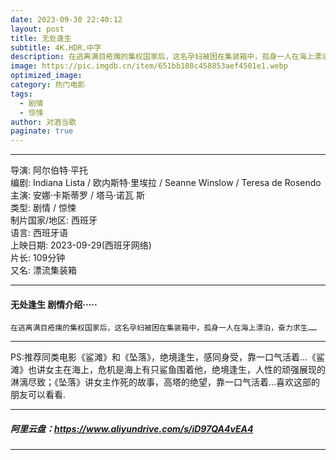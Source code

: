 ```yaml
---
date: 2023-09-30 22:40:12
layout: post
title: 无处逢生
subtitle: 4K.HDR.中字
description: 在逃离满目疮痍的集权国家后，这名孕妇被困在集装箱中，孤身一人在海上漂泊，奋力求生...
image: https://pic.imgdb.cn/item/651bb108c458853aef4501e1.webp
optimized_image: 
category: 热门电影
tags:
  - 剧情
  - 惊悚
author: 对酒当歌
paginate: true
---
```



---

导演: 阿尔伯特·平托  
编剧: Indiana Lista / 欧内斯特·里埃拉 / Seanne Winslow / Teresa de Rosendo  
主演: 安娜·卡斯蒂罗 / 塔马·诺瓦 斯  
类型: 剧情 / 惊悚  
制片国家/地区: 西班牙  
语言: 西班牙语  
上映日期: 2023-09-29(西班牙网络)  
片长: 109分钟  
又名: 漂流集装箱  

---

#### 无处逢生 剧情介绍·····

    在逃离满目疮痍的集权国家后，这名孕妇被困在集装箱中，孤身一人在海上漂泊，奋力求生……

---

PS:推荐同类电影《鲨滩》和《坠落》，绝境逢生，感同身受，靠一口气活着…《鲨滩》也讲女主在海上，危机是海上有只鲨鱼围着他，绝境逢生，人性的顽强展现的淋漓尽致；《坠落》讲女主作死的故事，高塔的绝望，靠一口气活着…喜欢这部的朋友可以看看.

---

##### 阿里云盘：<https://www.aliyundrive.com/s/iD97QA4vEA4>

---

